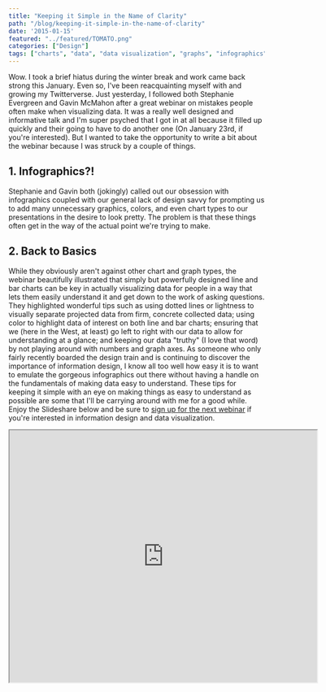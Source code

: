 ```yaml
---
title: "Keeping it Simple in the Name of Clarity"
path: "/blog/keeping-it-simple-in-the-name-of-clarity"
date: '2015-01-15'
featured: "../featured/TOMATO.png"
categories: ["Design"]
tags: ["charts", "data", "data visualization", "graphs", "infographics", "information design"]
---
```


Wow. I took a brief hiatus during the winter break and work came back strong this January. Even so, I've been reacquainting myself with and growing my Twitterverse. Just yesterday, I followed both Stephanie Evergreen and Gavin McMahon after a great webinar on mistakes people often make when visualizing data. It was a really well designed and informative talk and I'm super psyched that I got in at all because it filled up quickly and their going to have to do another one (On January 23rd, if you're interested). But I wanted to take the opportunity to write a bit about the webinar because I was struck by a couple of things.

## 1\. Infographics?!

Stephanie and Gavin both (jokingly) called out our obsession with infographics coupled with our general lack of design savvy for prompting us to add many unnecessary graphics, colors, and even chart types to our presentations in the desire to look pretty. The problem is that these things often get in the way of the actual point we're trying to make.

## 2\. Back to Basics

While they obviously aren't against other chart and graph types, the webinar beautifully illustrated that simply but powerfully designed line and bar charts can be key in actually visualizing data for people in a way that lets them easily understand it and get down to the work of asking questions. They highlighted wonderful tips such as using dotted lines or lightness to visually separate projected data from firm, concrete collected data; using color to highlight data of interest on both line and bar charts; ensuring that we (here in the West, at least) go left to right with our data to allow for understanding at a glance; and keeping our data "truthy" (I love that word) by not playing around with numbers and graph axes. As someone who only fairly recently boarded the design train and is continuing to discover the importance of information design, I know all too well how easy it is to want to emulate the gorgeous infographics out there without having a handle on the fundamentals of making data easy to understand. These tips for keeping it simple with an eye on making things as easy to understand as possible are some that I'll be carrying around with me for a good while. Enjoy the Slideshare below and be sure to [sign up for the next webinar](http://makeapowerfulpoint.com/ads/presenting-data/ "Presenting Data Webinar Info") if you're interested in information design and data visualization.

<iframe src="https://www.slideshare.net/slideshow/embed_code/43513636" width="605" height="496" allowfullscreen="" webkitallowfullscreen="" mozallowfullscreen=""></iframe>
